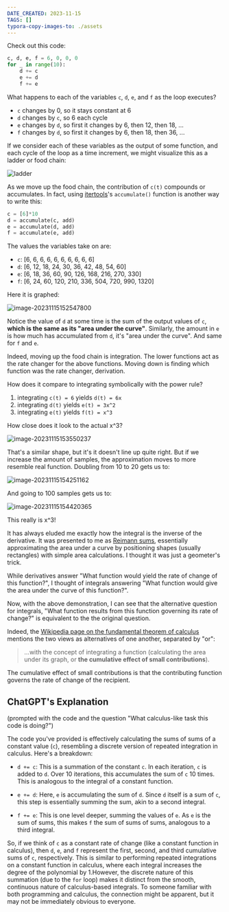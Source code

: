 ```yaml
---
DATE_CREATED: 2023-11-15
TAGS: []
typora-copy-images-to: ./assets
---
```


Check out this code:

```python
c, d, e, f = 6, 0, 0, 0
for _ in range(10):
    d += c
    e += d
    f += e
```

What happens to each of the variables `c`, `d`, `e`, and `f` as the loop executes?
* `c` changes by 0, so it stays constant at 6
* `d` changes by `c`, so 6 each cycle
* `e` changes by `d`, so first it changes by 6, then 12, then 18, ...
* `f` changes by `d`, so first it changes by 6, then 18, then 36, ...

If we consider each of these variables as the output of some function, and each cycle of the loop as a time increment, we might visualize this as a ladder or food chain:

![ladder](assets/ladder.png)

As we move up the food chain, the contribution of `c(t)` compounds or accumulates. In fact, using [itertools](https://docs.python.org/3/library/itertools.html)'s `accumulate()` function is another way to write this:

```python
c = [6]*10
d = accumulate(c, add)
e = accumulate(d, add)
f = accumulate(e, add)
```

The values the variables take on are:

* `c`: [6, 6, 6, 6, 6, 6, 6, 6, 6, 6]
* `d`: [6, 12, 18, 24, 30, 36, 42, 48, 54, 60]
* `e`: [6, 18, 36, 60, 90, 126, 168, 216, 270, 330]
* `f`: [6, 24, 60, 120, 210, 336, 504, 720, 990, 1320]

Here it is graphed:

![image-20231115152547800](assets/ladder-graphs.png)

Notice the value of `d` at some time is the sum of the output values of `c`, **which is the same as its "area under the curve"**. Similarly, the amount in `e` is how much has accumulated from `d`, it's "area under the curve". And same for `f` and `e`.

Indeed, moving up the food chain is integration. The lower functions act as the rate changer for the above functions. Moving down is finding which function was the rate changer, derivation.

How does it compare to integrating symbolically with the power rule?

1. integrating `c(t) = 6` yields `d(t) = 6x`
2. integrating `d(t)` yields `e(t) = 3x^2`
3. integrating `e(t)` yields `f(t) = x^3`

How close does it look to the actual x^3?

![image-20231115153550237](assets/graph1.png) 

That's a similar shape, but it's it doesn't line up quite right. But if we increase the amount of samples, the approximation moves to more resemble real function. Doubling from 10 to 20 gets us to:

![image-20231115154251162](assets/graph2.png)

And going to 100 samples gets us to:

![image-20231115154420365](assets/graph3.png)

This really is x^3!

It has always eluded me exactly how the integral is the inverse of the derivative. It was presented to me as [Reimann sums](https://en.wikipedia.org/wiki/Riemann_sum), essentially approximating the area under a curve by positioning shapes (usually rectangles) with simple area calculations. I thought it was just a geometer's trick.

While derivatives answer "What function would yield the rate of change of this function?", I thought of integrals answering "What function would give the area under the curve of this function?".

Now, with the above demonstration, I can see that the alternative question for integrals, "What function results from this function governing its rate of change?" is equivalent to the the original question.

Indeed, the [Wikipedia page on the fundamental theorem of calculus](https://en.wikipedia.org/wiki/Fundamental_theorem_of_calculus) mentions the two views as alternatives of one another, separated by "or":

> ...with the concept of integrating a function (calculating the area under its graph, or **the cumulative effect of small contributions**).

The cumulative effect of small contributions is that the contributing function governs the rate of change of the recipient.

## ChatGPT's Explanation

(prompted with the code and the question "What calculus-like task this code is doing?")

The code you've provided is effectively calculating the sums of sums of a constant value (`c`), resembling a discrete version of repeated integration in calculus. Here's a breakdown:

- `d += c`: This is a summation of the constant `c`. In each iteration, `c` is added to `d`. Over 10 iterations, this accumulates the sum of `c` 10 times. This is analogous to the integral of a constant function.

- `e += d`: Here, `e` is accumulating the sum of `d`. Since `d` itself is a sum of `c`, this step is essentially summing the sum, akin to a second integral.

- `f += e`: This is one level deeper, summing the values of `e`. As `e` is the sum of sums, this makes `f` the sum of sums of sums, analogous to a third integral.

So, if we think of `c` as a constant rate of change (like a constant function in calculus), then `d`, `e`, and `f` represent the first, second, and third cumulative sums of `c`, respectively. This is similar to performing repeated integrations on a constant function in calculus, where each integral increases the degree of the polynomial by 1.However, the discrete nature of this summation (due to the `for` loop) makes it distinct from the smooth, continuous nature of calculus-based integrals. To someone familiar with both programming and calculus, the connection might be apparent, but it may not be immediately obvious to everyone.
